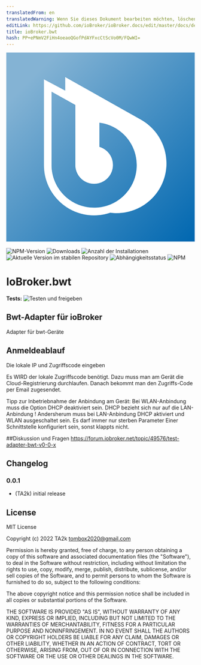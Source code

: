 ```yaml
---
translatedFrom: en
translatedWarning: Wenn Sie dieses Dokument bearbeiten möchten, löschen Sie bitte das Feld "translationsFrom". Andernfalls wird dieses Dokument automatisch erneut übersetzt
editLink: https://github.com/ioBroker/ioBroker.docs/edit/master/docs/de/adapterref/iobroker.bwt/README.md
title: ioBroker.bwt
hash: PP+ePNmV2FiHn4oeaoQGofPdAYFxcCtScVo0M/FQwWI=
---
```

![Logo](../../../en/adapterref/iobroker.bwt/admin/bwt.png)

![NPM-Version](https://img.shields.io/npm/v/iobroker.bwt.svg)
![Downloads](https://img.shields.io/npm/dm/iobroker.bwt.svg)
![Anzahl der Installationen](https://iobroker.live/badges/bwt-installed.svg)
![Aktuelle Version im stabilen Repository](https://iobroker.live/badges/bwt-stable.svg)
![Abhängigkeitsstatus](https://img.shields.io/david/TA2k/iobroker.bwt.svg)
![NPM](https://nodei.co/npm/iobroker.bwt.png?downloads=true)

# IoBroker.bwt
**Tests:** ![Testen und freigeben](https://github.com/TA2k/ioBroker.bwt/workflows/Test%20and%20Release/badge.svg)

## Bwt-Adapter für ioBroker
Adapter für bwt-Geräte

## Anmeldeablauf
Die lokale IP und Zugriffscode eingeben

Es WIRD der lokale Zugriffscode benötigt. Dazu muss man am Gerät die Cloud-Registrierung durchlaufen. Danach bekommt man den Zugriffs-Code per Email zugesendet.

Tipp zur Inbetriebnahme der Anbindung am Gerät: Bei WLAN-Anbindung muss die Option DHCP deaktiviert sein. DHCP bezieht sich nur auf die LAN-Anbindung ! Andersherum muss bei LAN-Anbindung DHCP aktiviert und WLAN ausgeschaltet sein. Es darf immer nur sterben Parameter Einer Schnittstelle konfiguriert sein, sonst klappts nicht.

##Diskussion und Fragen
<https://forum.iobroker.net/topic/49576/test-adapter-bwt-v0-0-x>

## Changelog

### 0.0.1
* (TA2k) initial release

## License
MIT License

Copyright (c) 2022 TA2k <tombox2020@gmail.com>

Permission is hereby granted, free of charge, to any person obtaining a copy
of this software and associated documentation files (the "Software"), to deal
in the Software without restriction, including without limitation the rights
to use, copy, modify, merge, publish, distribute, sublicense, and/or sell
copies of the Software, and to permit persons to whom the Software is
furnished to do so, subject to the following conditions:

The above copyright notice and this permission notice shall be included in all
copies or substantial portions of the Software.

THE SOFTWARE IS PROVIDED "AS IS", WITHOUT WARRANTY OF ANY KIND, EXPRESS OR
IMPLIED, INCLUDING BUT NOT LIMITED TO THE WARRANTIES OF MERCHANTABILITY,
FITNESS FOR A PARTICULAR PURPOSE AND NONINFRINGEMENT. IN NO EVENT SHALL THE
AUTHORS OR COPYRIGHT HOLDERS BE LIABLE FOR ANY CLAIM, DAMAGES OR OTHER
LIABILITY, WHETHER IN AN ACTION OF CONTRACT, TORT OR OTHERWISE, ARISING FROM,
OUT OF OR IN CONNECTION WITH THE SOFTWARE OR THE USE OR OTHER DEALINGS IN THE
SOFTWARE.